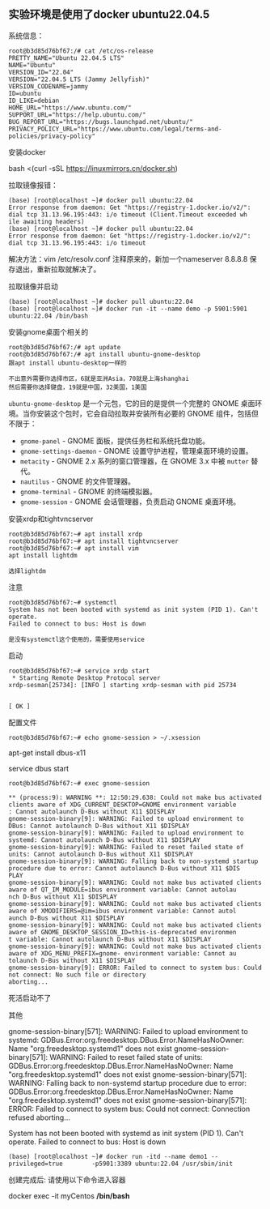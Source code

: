## 实验环境是使用了docker ubuntu22.04.5

系统信息：

```
root@b3d85d76bf67:/# cat /etc/os-release           
PRETTY_NAME="Ubuntu 22.04.5 LTS"                   
NAME="Ubuntu"                                       
VERSION_ID="22.04"                                 
VERSION="22.04.5 LTS (Jammy Jellyfish)"             
VERSION_CODENAME=jammy                             
ID=ubuntu                                           
ID_LIKE=debian                                    
HOME_URL="https://www.ubuntu.com/"                 
SUPPORT_URL="https://help.ubuntu.com/"             
BUG_REPORT_URL="https://bugs.launchpad.net/ubuntu/" 
PRIVACY_POLICY_URL="https://www.ubuntu.com/legal/terms-and-policies/privacy-policy"  
```

安装docker

bash <(curl -sSL https://linuxmirrors.cn/docker.sh)



拉取镜像报错：

```
(base) [root@localhost ~]# docker pull ubuntu:22.04                       
Error response from daemon: Get "https://registry-1.docker.io/v2/": dial tcp 31.13.96.195:443: i/o timeout (Client.Timeout exceeded wh
ile awaiting headers)                                                                         
(base) [root@localhost ~]# docker pull ubuntu:22.04                     
Error response from daemon: Get "https://registry-1.docker.io/v2/": dial tcp 31.13.96.195:443: i/o timeout      
```

解决方法：vim /etc/resolv.conf 注释原来的，新加一个nameserver 8.8.8.8 保存退出，重新拉取就解决了。



拉取镜像并启动

```
(base) [root@localhost ~]# docker pull ubuntu:22.04
(base) [root@localhost ~]# docker run -it --name demo -p 5901:5901 ubuntu:22.04 /bin/bash 
```



安装gnome桌面个相关的

```
root@b3d85d76bf67:/# apt update 
root@b3d85d76bf67:/# apt install ubuntu-gnome-desktop
跟apt install ubuntu-desktop一样的

不出意外需要你选择市区，6就是亚洲Asia，70就是上海shanghai
然后需要你选择键盘，19就是中国，32美国，1美国
```

`ubuntu-gnome-desktop` 是一个元包，它的目的是提供一个完整的 GNOME 桌面环境。当你安装这个包时，它会自动拉取并安装所有必要的 GNOME 组件，包括但不限于：

- `gnome-panel` - GNOME 面板，提供任务栏和系统托盘功能。
- `gnome-settings-daemon` - GNOME 设置守护进程，管理桌面环境的设置。
- `metacity` - GNOME 2.x 系列的窗口管理器，在 GNOME 3.x 中被 `mutter` 替代。
- `nautilus` - GNOME 的文件管理器。
- `gnome-terminal` - GNOME 的终端模拟器。
- `gnome-session` - GNOME 会话管理器，负责启动 GNOME 桌面环境。



安装xrdp和tightvncserver

```
root@b3d85d76bf67:~# apt install xrdp
root@b3d85d76bf67:~# apt install tightvncserver
root@b3d85d76bf67:~# apt install vim
apt install lightdm

选择lightdm
```

注意

```
root@b3d85d76bf67:~# systemctl                                                                                                        
System has not been booted with systemd as init system (PID 1). Can't operate.                                                        
Failed to connect to bus: Host is down

是没有systemctl这个使用的，需要使用service
```

启动

```
root@b3d85d76bf67:~# service xrdp start                                                                                               
 * Starting Remote Desktop Protocol server                                                                                            
xrdp-sesman[25734]: [INFO ] starting xrdp-sesman with pid 25734                                                                       
                                                                                                                                      
                                                                                                                               [ OK ] 
```



配置文件

```
root@b3d85d76bf67:~# echo gnome-session > ~/.xsession 
```





 apt-get install dbus-x11

service dbus start 















```
root@b3d85d76bf67:~# exec gnome-session                                                                                               
                                                                                                                                      
** (process:9): WARNING **: 12:50:29.638: Could not make bus activated clients aware of XDG_CURRENT_DESKTOP=GNOME environment variable
: Cannot autolaunch D-Bus without X11 $DISPLAY                                                                                        
gnome-session-binary[9]: WARNING: Failed to upload environment to DBus: Cannot autolaunch D-Bus without X11 $DISPLAY                  
gnome-session-binary[9]: WARNING: Failed to upload environment to systemd: Cannot autolaunch D-Bus without X11 $DISPLAY               
gnome-session-binary[9]: WARNING: Failed to reset failed state of units: Cannot autolaunch D-Bus without X11 $DISPLAY                 
gnome-session-binary[9]: WARNING: Falling back to non-systemd startup procedure due to error: Cannot autolaunch D-Bus without X11 $DIS
PLAY                                                                                                                                  
gnome-session-binary[9]: WARNING: Could not make bus activated clients aware of QT_IM_MODULE=ibus environment variable: Cannot autolau
nch D-Bus without X11 $DISPLAY                                                                                                        
gnome-session-binary[9]: WARNING: Could not make bus activated clients aware of XMODIFIERS=@im=ibus environment variable: Cannot autol
aunch D-Bus without X11 $DISPLAY                                                                                                      
gnome-session-binary[9]: WARNING: Could not make bus activated clients aware of GNOME_DESKTOP_SESSION_ID=this-is-deprecated environmen
t variable: Cannot autolaunch D-Bus without X11 $DISPLAY                                                                              
gnome-session-binary[9]: WARNING: Could not make bus activated clients aware of XDG_MENU_PREFIX=gnome- environment variable: Cannot au
tolaunch D-Bus without X11 $DISPLAY                                                                                                   
gnome-session-binary[9]: ERROR: Failed to connect to system bus: Could not connect: No such file or directory                         
aborting... 
```







死活启动不了











其他

gnome-session-binary[571]: WARNING: Failed to upload environment to systemd: GDBus.Error:org.freedesktop.DBus.Error.NameHasNoOwner: Name "org.freedesktop.systemd1" does not exist gnome-session-binary[571]: WARNING: Failed to reset failed state of units: GDBus.Error:org.freedesktop.DBus.Error.NameHasNoOwner: Name "org.freedesktop.systemd1" does not exist gnome-session-binary[571]: WARNING: Falling back to non-systemd startup procedure due to error: GDBus.Error:org.freedesktop.DBus.Error.NameHasNoOwner: Name "org.freedesktop.systemd1" does not exist gnome-session-binary[571]: ERROR: Failed to connect to system bus: Could not connect: Connection refused aborting...



 System has not been booted with systemd as init system (PID 1). Can't operate.
    Failed to connect to bus: Host is down



```
(base) [root@localhost ~]# docker run -itd --name demo1 --privileged=true        -p5901:3389 ubuntu:22.04 /usr/sbin/init 
```

   创建完成后: 请使用以下命令进入容器

   docker exec -it myCentos **/bin/bash**

